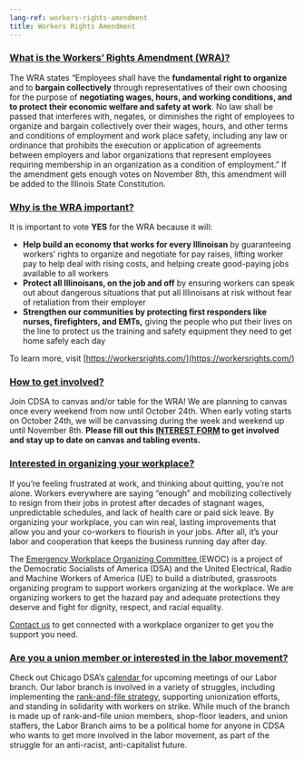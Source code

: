 ```yaml
---
lang-ref: workers-rights-amendment
title: Workers Rights Amendment
---
```


### <span style="text-decoration:underline;">What is the Workers’ Rights Amendment (WRA)?</span>

The WRA states “Employees shall have the **fundamental right to organize** and to **bargain collectively** through representatives of their own choosing for the purpose of **negotiating wages, hours, and working conditions, and to protect their economic welfare and safety at work**. No law shall be passed that interferes with, negates, or diminishes the right of employees to organize and bargain collectively over their wages, hours, and other terms and conditions of employment and work place safety, including any law or ordinance that prohibits the execution or application of agreements between employers and labor organizations that represent employees requiring membership in an organization as a condition of employment.” If the amendment gets enough votes on November 8th, this amendment will be added to the Illinois State Constitution.

### <span style="text-decoration:underline;">Why is the WRA important?</span>

It is important to vote **YES** for the WRA because it will:

- **Help build an economy that works for every Illinoisan** by guaranteeing workers’ rights to organize and negotiate for pay raises, lifting worker pay to help deal with rising costs, and helping create good-paying jobs available to all workers
- **Protect all Illinoisans, on the job and off** by ensuring workers can speak out about dangerous situations that put all Illinoisans at risk without fear of retaliation from their employer
- **Strengthen our communities by protecting first responders like nurses, firefighters, and EMTs,** giving the people who put their lives on the line to protect us the training and safety equipment they need to get home safely each day

To learn more, visit [https://workersrights.com/](https://workersrights.com/)

### <span style="text-decoration:underline;">How to get involved?</span>

Join CDSA to canvas and/or table for the WRA! We are planning to canvas once every weekend from now until October 24th. When early voting starts on October 24th, we will be canvassing during the week and weekend up until November 8th. **Please fill out this [INTEREST FORM](https://actionnetwork.org/forms/2022-workers-rights-amendment-interest-form/) to get involved and stay up to date on canvas and tabling events.**

### <span style="text-decoration:underline;">Interested in organizing your workplace?</span>

If you’re feeling frustrated at work, and thinking about quitting, you’re not alone. Workers everywhere are saying “enough” and mobilizing collectively to resign from their jobs in protest after decades of stagnant wages, unpredictable schedules, and lack of health care or paid sick leave. By organizing your workplace, you can win real, lasting improvements that allow you and your co-workers to flourish in your jobs. After all, it’s your labor and cooperation that keeps the business running day after day.

The [Emergency Workplace Organizing Committee ](https://workerorganizing.org/)(EWOC) is a project of the Democratic Socialists of America (DSA) and the United Electrical, Radio and Machine Workers of America (UE) to build a distributed, grassroots organizing program to support workers organizing at the workplace. We are organizing workers to get the hazard pay and adequate protections they deserve and fight for dignity, respect, and racial equality.

[Contact us](https://workerorganizing.org/support/) to get connected with a workplace organizer to get you the support you need.

### <span style="text-decoration:underline;">Are you a union member or interested in the labor movement?</span>

Check out Chicago DSA’s [calendar ](chicagodsa.org/events)for upcoming meetings of our Labor branch. Our labor branch is involved in a variety of struggles, including implementing the [rank-and-file strategy](rfs.dsausa.org), supporting unionization efforts, and standing in solidarity with workers on strike. While much of the branch is made up of rank-and-file union members, shop-floor leaders, and union staffers, the Labor Branch aims to be a political home for anyone in CDSA who wants to get more involved in the labor movement, as part of the struggle for an anti-racist, anti-capitalist future.
